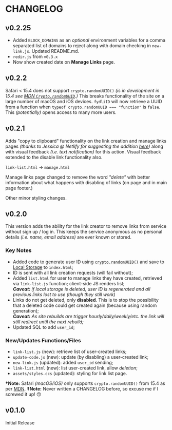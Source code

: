 # CHANGELOG

## v0.2.25

- Added `BLOCK_DOMAINS` as an *optional* environment variables for a comma separated list of domains to reject along with domain checking in `new-link.js`. Updated README.md.
- `redir.js` from `v0.3.x`
- Now show created date on **Manage Links** page.

## v0.2.2

Safari < 15.4 does not support `crypto.randomUUID()` *(is in development in 15.4 see [MDN `Crypto.randomUUID`](https://fyd.li/zPLa).)* This breaks functionality of the site on a large number of macOS and iOS devices. `fydliID` will now retrieve a UUID from a function when `typeof crypto.randomUUID === "function"` is `false`. This *(potentially)* opens access to many more users.

## v0.2.1

Adds "copy to clipboard" functionality on the link creation and manage links pages *(thanks to Jessica @ Netlify for suggesting the addition [here](https://fyd.li/vyhL))* along with visual feedback *(i.e. text notification)* for this action. Visual feedback extended to the disable link functionality also.

`link-list.html` -> `manage.html`

Manage links page changed to remove the word *"delete"* with better information about what happens with disabling of links (on page and in main page footer.)

Other minor styling changes.

## v0.2.0

This version adds the ability for the link creator to remove links from service without sign up / log in. This keeps the service anonymous as no personal details *(i.e. name, email address)* are ever known or stored.

  ### Key Notes

  - Added code to generate user ID using [`crypto.randomUUID()`](https://developer.mozilla.org/en-US/docs/Web/API/Crypto/randomUUID) and save to [Local Storage](https://developer.mozilla.org/en-US/docs/Web/API/Storage) to `index.html`;
  - ID is sent with all link creation requests (will fail without);
  - Added `list.html` for user to manage links they have created, retrieved via `link-list.js` function; client-side JS renders list;    
    ***Caveat:** if local storage is deleted, user ID is regenerated and all previous links lost to use (though they still work)*
  - Links do not get deleted, only **disabled**. This is to stop the possibility that a deleted code could get created again (because using random generation);    
    ***Caveat:** As site rebuilds are trigger hourly/daily/weekly/etc. the link will still redirect until the next rebuild;*
  - Updated SQL to add `user_id`;

  ### New/Updates Functions/Files
  
  - `link-list.js` (new): retrieve list of user-created links;
  - `update-code.js` (new): update (by disabling) a user-created link;
  - `new-link.js` (updated): added `user_id` sending;
  - `link-list.html` (new): list user-created link, allow *deletion*;
  - `assets/styles.ccs` (updated): styling for link list page.

**†Note:** Safari *(macOS/iOS)* only supports `crypto.randomUUID()` from 15.4 as per [MDN](https://developer.mozilla.org/en-US/docs/Web/API/Crypto/randomUUID#browser_compatibility).
**‡Note:** Never written a CHANGELOG before, so excuse me if I screwed it up! 🙃

## v0.1.0

Initial Release
